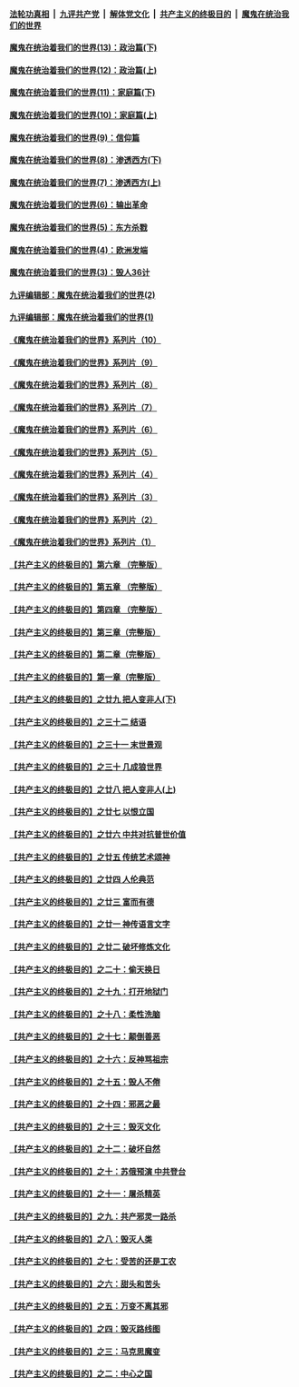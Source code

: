 

####  [法轮功真相](../../../../basic/blob/master/README.md?t=10032102) &nbsp;|&nbsp; [九评共产党](../../../../9ping.md/blob/master/README.md?t=10032102) &nbsp;|&nbsp; [解体党文化](../../../../jtdwh.md/blob/master/README.md?t=10032102)  &nbsp;|&nbsp; [共产主义的终极目的](../../../../gczydzjmd.md/blob/master/README.md?t=10032102) &nbsp;|&nbsp; [魔鬼在统治我们的世界](../../../../mgztzwmdsj.md/blob/master/README.md?t=10032102) 

#### [魔鬼在统治着我们的世界(13)：政治篇(下)](../pages/nsc422/n10448270.md?t=10032102) 

#### [魔鬼在统治着我们的世界(12)：政治篇(上)](../pages/nsc422/n10444576.md?t=10032102) 

#### [魔鬼在统治着我们的世界(11)：家庭篇(下)](../pages/nsc422/n10440961.md?t=10032102) 

#### [魔鬼在统治着我们的世界(10)：家庭篇(上)](../pages/nsc422/n10435448.md?t=10032102) 

#### [魔鬼在统治着我们的世界(9)：信仰篇](../pages/nsc422/n10432159.md?t=10032102) 

#### [魔鬼在统治着我们的世界(8)：渗透西方(下)](../pages/nsc422/n10429603.md?t=10032102) 

#### [魔鬼在统治着我们的世界(7)：渗透西方(上)](../pages/nsc422/n10426013.md?t=10032102) 

#### [魔鬼在统治着我们的世界(6)：输出革命](../pages/nsc422/n10421536.md?t=10032102) 

#### [魔鬼在统治着我们的世界(5)：东方杀戮](../pages/nsc422/n10417707.md?t=10032102) 

#### [魔鬼在统治着我们的世界(4)：欧洲发端](../pages/nsc422/n10414890.md?t=10032102) 

#### [魔鬼在统治着我们的世界(3)：毁人36计](../pages/nsc422/n10411583.md?t=10032102) 

#### [九评编辑部：魔鬼在统治着我们的世界(2)](../pages/nsc422/n10410036.md?t=10032102) 

#### [九评编辑部：魔鬼在统治着我们的世界(1)](../pages/nsc422/n10406825.md?t=10032102) 

#### [《魔鬼在统治着我们的世界》系列片（10）](../pages/nsc422/n12292670.md?t=10032102) 

#### [《魔鬼在统治着我们的世界》系列片（9）](../pages/nsc422/n12290859.md?t=10032102) 

#### [《魔鬼在统治着我们的世界》系列片（8）](../pages/nsc422/n12287445.md?t=10032102) 

#### [《魔鬼在统治着我们的世界》系列片（7）](../pages/nsc422/n12283425.md?t=10032102) 

#### [《魔鬼在统治着我们的世界》系列片（6）](../pages/nsc422/n12282314.md?t=10032102) 

#### [《魔鬼在统治着我们的世界》系列片（5）](../pages/nsc422/n12281419.md?t=10032102) 

#### [《魔鬼在统治着我们的世界》系列片（4）](../pages/nsc422/n12274024.md?t=10032102) 

#### [《魔鬼在统治着我们的世界》系列片（3）](../pages/nsc422/n12271322.md?t=10032102) 

#### [《魔鬼在统治着我们的世界》系列片（2）](../pages/nsc422/n12269049.md?t=10032102) 

#### [《魔鬼在统治着我们的世界》系列片（1）](../pages/nsc422/n12267575.md?t=10032102) 

#### [【共产主义的终极目的】第六章 （完整版）](../pages/nsc422/n11428913.md?t=10032102) 

#### [【共产主义的终极目的】第五章 （完整版）](../pages/nsc422/n11428912.md?t=10032102) 

#### [【共产主义的终极目的】第四章 （完整版）](../pages/nsc422/n11428907.md?t=10032102) 

#### [【共产主义的终极目的】第三章（完整版）](../pages/nsc422/n11428848.md?t=10032102) 

#### [【共产主义的终极目的】第二章（完整版）](../pages/nsc422/n11428831.md?t=10032102) 

#### [【共产主义的终极目的】第一章（完整版）](../pages/nsc422/n11417651.md?t=10032102) 

#### [【共产主义的终极目的】之廿九 把人变非人(下)](../pages/nsc422/n11344140.md?t=10032102) 

#### [【共产主义的终极目的】之三十二 结语](../pages/nsc422/n11360535.md?t=10032102) 

#### [【共产主义的终极目的】之三十一 末世景观](../pages/nsc422/n11351129.md?t=10032102) 

#### [【共产主义的终极目的】之三十 几成狼世界](../pages/nsc422/n11348280.md?t=10032102) 

#### [【共产主义的终极目的】之廿八 把人变非人(上)](../pages/nsc422/n11340492.md?t=10032102) 

#### [【共产主义的终极目的】之廿七 以恨立国](../pages/nsc422/n11336944.md?t=10032102) 

#### [【共产主义的终极目的】之廿六 中共对抗普世价值](../pages/nsc422/n11324785.md?t=10032102) 

#### [【共产主义的终极目的】之廿五 传统艺术颂神](../pages/nsc422/n11296396.md?t=10032102) 

#### [【共产主义的终极目的】之廿四 人伦典范](../pages/nsc422/n11296397.md?t=10032102) 

#### [【共产主义的终极目的】之廿三 富而有德](../pages/nsc422/n11283598.md?t=10032102) 

#### [【共产主义的终极目的】之廿一 神传语言文字](../pages/nsc422/n11263265.md?t=10032102) 

#### [【共产主义的终极目的】之廿二 破坏修炼文化](../pages/nsc422/n11245728.md?t=10032102) 

#### [【共产主义的终极目的】之二十：偷天换日](../pages/nsc422/n11238846.md?t=10032102) 

#### [【共产主义的终极目的】之十九：打开地狱门](../pages/nsc422/n11206376.md?t=10032102) 

#### [【共产主义的终极目的】之十八：柔性洗脑](../pages/nsc422/n11199994.md?t=10032102) 

#### [【共产主义的终极目的】之十七：颠倒善恶](../pages/nsc422/n11179782.md?t=10032102) 

#### [【共产主义的终极目的】之十六：反神骂祖宗](../pages/nsc422/n11166798.md?t=10032102) 

#### [【共产主义的终极目的】之十五：毁人不倦](../pages/nsc422/n11166792.md?t=10032102) 

#### [【共产主义的终极目的】之十四：邪恶之最](../pages/nsc422/n11150249.md?t=10032102) 

#### [【共产主义的终极目的】之十三：毁灭文化](../pages/nsc422/n11135227.md?t=10032102) 

#### [【共产主义的终极目的】之十二：破坏自然](../pages/nsc422/n11135214.md?t=10032102) 

#### [【共产主义的终极目的】之十：苏俄预演 中共登台](../pages/nsc422/n11118424.md?t=10032102) 

#### [【共产主义的终极目的】之十一：屠杀精英](../pages/nsc422/n11118442.md?t=10032102) 

#### [【共产主义的终极目的】之九：共产邪灵一路杀](../pages/nsc422/n11114139.md?t=10032102) 

#### [【共产主义的终极目的】之八：毁灭人类](../pages/nsc422/n11108503.md?t=10032102) 

#### [【共产主义的终极目的】之七：受苦的还是工农](../pages/nsc422/n11101809.md?t=10032102) 

#### [【共产主义的终极目的】之六：甜头和苦头](../pages/nsc422/n11096971.md?t=10032102) 

#### [【共产主义的终极目的】之五：万变不离其邪](../pages/nsc422/n11091285.md?t=10032102) 

#### [【共产主义的终极目的】之四：毁灭路线图](../pages/nsc422/n11086284.md?t=10032102) 

#### [【共产主义的终极目的】之三：马克思魔变](../pages/nsc422/n11061941.md?t=10032102) 

#### [【共产主义的终极目的】之二：中心之国](../pages/nsc422/n11047728.md?t=10032102) 

